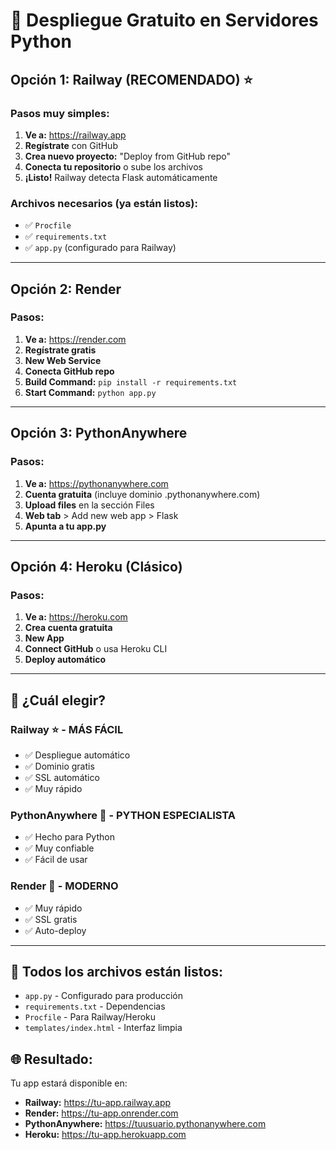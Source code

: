 # 🚀 Despliegue Gratuito en Servidores Python

## Opción 1: Railway (RECOMENDADO) ⭐

### Pasos muy simples:
1. **Ve a:** https://railway.app
2. **Regístrate** con GitHub
3. **Crea nuevo proyecto:** "Deploy from GitHub repo"
4. **Conecta tu repositorio** o sube los archivos
5. **¡Listo!** Railway detecta Flask automáticamente

### Archivos necesarios (ya están listos):
- ✅ `Procfile` 
- ✅ `requirements.txt`
- ✅ `app.py` (configurado para Railway)

---

## Opción 2: Render

### Pasos:
1. **Ve a:** https://render.com
2. **Regístrate gratis**
3. **New Web Service**
4. **Conecta GitHub repo**
5. **Build Command:** `pip install -r requirements.txt`
6. **Start Command:** `python app.py`

---

## Opción 3: PythonAnywhere

### Pasos:
1. **Ve a:** https://pythonanywhere.com
2. **Cuenta gratuita** (incluye dominio .pythonanywhere.com)
3. **Upload files** en la sección Files
4. **Web tab** > Add new web app > Flask
5. **Apunta a tu app.py**

---

## Opción 4: Heroku (Clásico)

### Pasos:
1. **Ve a:** https://heroku.com
2. **Crea cuenta gratuita**
3. **New App**
4. **Connect GitHub** o usa Heroku CLI
5. **Deploy automático**

---

## 🎯 ¿Cuál elegir?

### **Railway** ⭐ - MÁS FÁCIL
- ✅ Despliegue automático
- ✅ Dominio gratis
- ✅ SSL automático
- ✅ Muy rápido

### **PythonAnywhere** 🐍 - PYTHON ESPECIALISTA  
- ✅ Hecho para Python
- ✅ Muy confiable
- ✅ Fácil de usar

### **Render** 🚀 - MODERNO
- ✅ Muy rápido
- ✅ SSL gratis
- ✅ Auto-deploy

---

## 📁 Todos los archivos están listos:
- `app.py` - Configurado para producción
- `requirements.txt` - Dependencias
- `Procfile` - Para Railway/Heroku
- `templates/index.html` - Interfaz limpia

## 🌐 Resultado:
Tu app estará disponible en:
- **Railway:** https://tu-app.railway.app
- **Render:** https://tu-app.onrender.com  
- **PythonAnywhere:** https://tuusuario.pythonanywhere.com
- **Heroku:** https://tu-app.herokuapp.com
